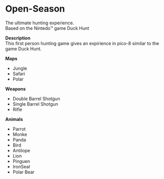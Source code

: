 # Open-Season
The ultimate hunting experience.  
Based on the Nintedo™ game Duck Hunt  

**Description**  
This first person hunting game gives an expirience in pico-8 similar to the game Duck Hunt.


**Maps**    
* Jungle  
* Safari  
* Polar  

**Weapons**
* Double Barrel Shotgun
* Single Barrel Shotgun
* Rifle

**Animals**
* Parrot
* Monke
* Panda
* Bird
* Antilope
* Lion
* Pinguen
* IronSeal
* Polar Bear
